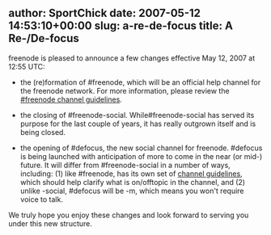 author: SportChick
date: 2007-05-12 14:53:10+00:00
slug: a-re-de-focus
title: A Re-/De-focus
---

freenode is pleased to announce a few changes effective May 12, 2007 at 12:55 UTC:



	
  * the (re)formation of #freenode, which will be an official help channel for the freenode network.  For more information, please review the [#freenode channel guidelines](http://freenode.net/poundfreenode.shtml).

	
  * the   closing of #freenode-social.  While#freenode-social has served its purpose for the last couple of years, it has really outgrown itself and is being closed.

	
  * the opening of #defocus, the new social channel for freenode.  #defocus is being launched with anticipation of more to come in the near (or mid-) future. It will differ from #freenode-social in a number of ways, including: (1) like #freenode, has its own set of [channel guidelines](http://freenode.net/pounddefocus.shtml), which should help clarify what is on/offtopic in the channel, and (2) unlike -social, #defocus will be -m, which means you won't require voice to talk.


We truly hope you enjoy these changes and look forward to serving you under this new structure.
